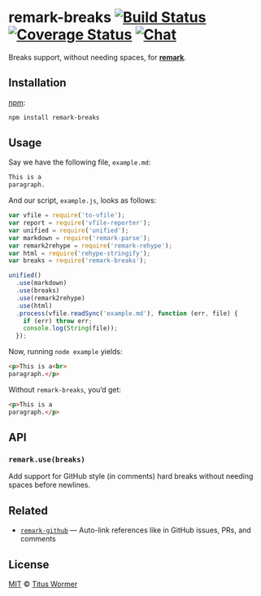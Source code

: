 # remark-breaks [![Build Status][build-badge]][build-status] [![Coverage Status][coverage-badge]][coverage-status] [![Chat][chat-badge]][chat]

Breaks support, without needing spaces, for [**remark**][remark].

## Installation

[npm][]:

```bash
npm install remark-breaks
```

## Usage

Say we have the following file, `example.md`:

```markdown
This is a
paragraph.
```

And our script, `example.js`, looks as follows:

```javascript
var vfile = require('to-vfile');
var report = require('vfile-reporter');
var unified = require('unified');
var markdown = require('remark-parse');
var remark2rehype = require('remark-rehype');
var html = require('rehype-stringify');
var breaks = require('remark-breaks');

unified()
  .use(markdown)
  .use(breaks)
  .use(remark2rehype)
  .use(html)
  .process(vfile.readSync('example.md'), function (err, file) {
    if (err) throw err;
    console.log(String(file));
  });
```

Now, running `node example` yields:

```html
<p>This is a<br>
paragraph.</p>
```

Without `remark-breaks`, you’d get:

```html
<p>This is a
paragraph.</p>
```

## API

### `remark.use(breaks)`

Add support for GitHub style (in comments) hard breaks without needing
spaces before newlines.

## Related

*   [`remark-github`](https://github.com/wooorm/remark-github)
    — Auto-link references like in GitHub issues, PRs, and comments

## License

[MIT][license] © [Titus Wormer][author]

<!-- Definitions -->

[build-badge]: https://img.shields.io/travis/wooorm/remark-breaks.svg

[build-status]: https://travis-ci.org/wooorm/remark-breaks

[coverage-badge]: https://img.shields.io/codecov/c/github/wooorm/remark-breaks.svg

[coverage-status]: https://codecov.io/github/wooorm/remark-breaks

[chat-badge]: https://img.shields.io/gitter/room/wooorm/remark.svg

[chat]: https://gitter.im/wooorm/remark

[license]: LICENSE

[author]: http://wooorm.com

[npm]: https://docs.npmjs.com/cli/install

[remark]: https://github.com/wooorm/remark
